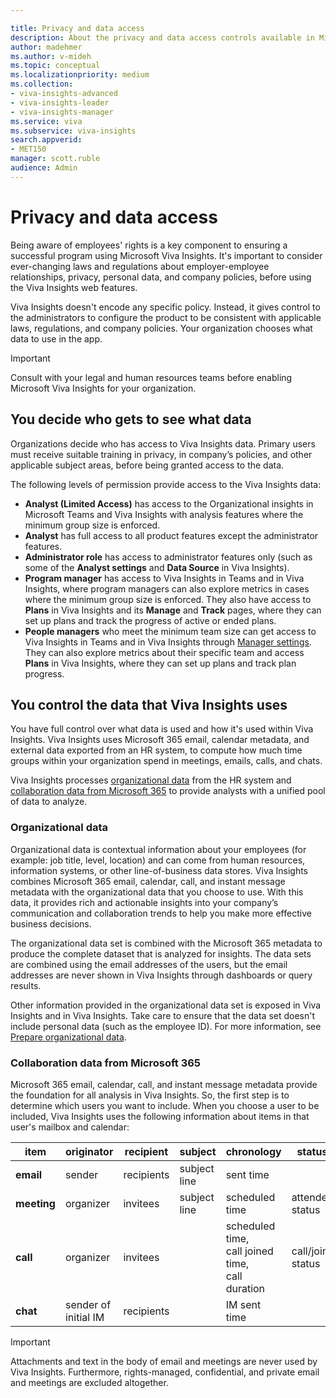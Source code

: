 ```yaml
---

title: Privacy and data access
description: About the privacy and data access controls available in Microsoft Viva Insights 
author: madehmer
ms.author: v-mideh
ms.topic: conceptual
ms.localizationpriority: medium
ms.collection:  
- viva-insights-advanced
- viva-insights-leader
- viva-insights-manager 
ms.service: viva 
ms.subservice: viva-insights 
search.appverid: 
- MET150 
manager: scott.ruble
audience: Admin
---
```


# Privacy and data access

Being aware of employees' rights is a key component to ensuring a successful program using Microsoft Viva Insights. It's important to consider ever-changing laws and regulations about employer-employee relationships, privacy, personal data, and company policies, before using the Viva Insights web features.

Viva Insights doesn't encode any specific policy. Instead, it gives control to the administrators to configure the product to be consistent with applicable laws, regulations, and company policies. Your organization chooses what data to use in the app.

>[!Important]
>Consult with your legal and human resources teams before enabling Microsoft Viva Insights for your organization.

## You decide who gets to see what data

Organizations decide who has access to Viva Insights data. Primary users must receive suitable training in privacy, in company’s policies, and other applicable subject areas, before being granted access to the data.

The following levels of permission provide access to the Viva Insights data:

* **Analyst (Limited Access)** has access to the Organizational insights in Microsoft Teams and Viva Insights with analysis features where the minimum group size is enforced.
* **Analyst** has full access to all product features except the administrator features.
* **Administrator role** has access to administrator features only (such as some of the **Analyst settings** and **Data Source** in Viva Insights).
* **Program manager** has access to Viva Insights in Teams and in Viva Insights, where program managers can also explore metrics in cases where the minimum group size is enforced. They also have access to **Plans** in Viva Insights and its **Manage** and **Track** pages, where they can set up plans and track the progress of active or ended plans.
* **People managers** who meet the minimum team size can get access to Viva Insights in Teams and in Viva Insights through [Manager settings](../use/manager-settings.md). They can also explore metrics about their specific team and access **Plans** in Viva Insights, where they can set up plans and track plan progress.

## You control the data that Viva Insights uses

You have full control over what data is used and how it's used within Viva Insights. Viva Insights uses Microsoft 365 email, calendar metadata, and external data exported from an HR system, to compute how much time groups within your organization spend in meetings, emails, calls, and chats.

Viva Insights processes [organizational data](#organizational-data) from the HR system and [collaboration data from Microsoft 365](#collaboration-data-from-microsoft-365) to provide analysts with a unified pool of data to analyze.

### Organizational data

Organizational data is contextual information about your employees (for example: job title, level, location) and can come from human resources, information systems, or other line-of-business data stores. Viva Insights combines Microsoft 365 email, calendar, call, and instant message metadata with the organizational data that you choose to use. With this data, it provides rich and actionable insights into your company’s communication and collaboration trends to help you make more effective business decisions.

The organizational data set is combined with the Microsoft 365 metadata to produce the complete dataset that is analyzed for insights. The data sets are combined using the email addresses of the users, but the email addresses are never shown in Viva Insights through dashboards or query results.

Other information provided in the organizational data set is exposed in Viva Insights and in Viva Insights. Take care to ensure that the data set doesn't include personal data (such as the employee ID).
For more information, see [Prepare organizational data](../setup/prepare-organizational-data.md).

### Collaboration data from Microsoft 365

Microsoft 365 email, calendar, call, and instant message metadata provide the foundation for all analysis in Viva Insights. So, the first step is to determine which users you want to include. When you choose a user to be included, Viva Insights uses the following information about items in that user's mailbox and calendar:

 | item | originator | recipient | subject | chronology | status | venue |
 | ---- | ---- | ---- | ---- | ---- | ---- | ---- | 
 | **email** | sender | recipients | subject line | sent time |  |  | 
 | **meeting** | organizer | invitees | subject line | scheduled time | attendee status | scheduled location | 
 | **call** | organizer | invitees |  | scheduled time, <br>call joined time, <br>call duration | call/join status |  | 
 | **chat** | sender of <br>initial IM | recipients |  | IM sent time |  |  | 

>[!Important]
>Attachments and text in the body of email and meetings are never used by Viva Insights. Furthermore, rights-managed, confidential, and private email and meetings are excluded altogether.
